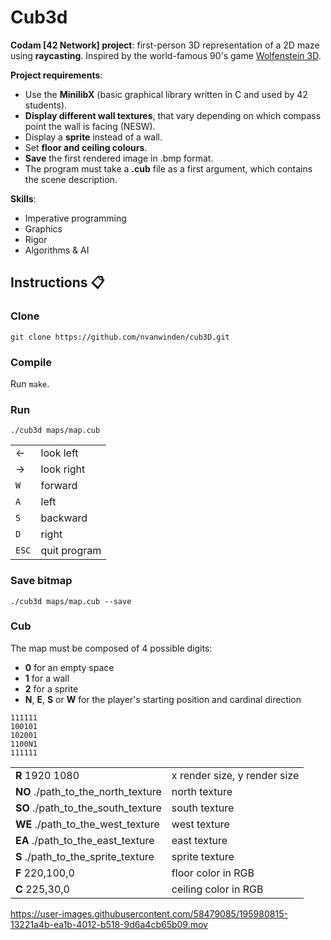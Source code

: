 # Cub3d

**Codam [42 Network] project**: first-person 3D representation of a 2D maze using **raycasting**. Inspired by the world-famous 90's game [Wolfenstein 3D](http://users.atw.hu/wolf3d/).

__Project requirements__:

- Use the **MinilibX** (basic graphical library written in C and used by 42 students).
- **Display different wall textures**, that vary depending on which compass point the wall is facing (NESW).
- Display a **sprite** instead of a wall.
- Set **floor and ceiling colours**.
- **Save** the first rendered image in .bmp format.
- The program must take a **.cub** file as a first argument, which contains the scene description.

__Skills__:

- Imperative programming
- Graphics
- Rigor
- Algorithms & AI

## Instructions :clipboard:

### Clone

`git clone https://github.com/nvanwinden/cub3D.git`

### Compile

Run `make`.

### Run

`./cub3d maps/map.cub`

|  |  |
|--|--|
|&#8592; | look left |
|&#8594; | look right |
| `W` | forward |
| `A` | left |
| `S` | backward |
| `D` | right |
| `ESC` | quit program |

### Save bitmap

`./cub3d maps/map.cub --save`

### Cub

The map must be composed of 4 possible digits:

- **0** for an empty space
- **1** for a wall
- **2** for a sprite
- **N**, **E**, **S** or **W** for the player's starting position and cardinal direction

```
111111
100101
102001
1100N1
111111
```

|  |  |
|--|--|
| **R** 1920 1080 | x render size, y render size |
| **NO** ./path_to_the_north_texture | north texture |
| **SO** ./path_to_the_south_texture | south texture |
| **WE** ./path_to_the_west_texture | west texture |
| **EA** ./path_to_the_east_texture | east texture |
| **S** ./path_to_the_sprite_texture | sprite texture |
| **F** 220,100,0 | floor color in RGB |
| **C** 225,30,0 | ceiling color in RGB |


https://user-images.githubusercontent.com/58479085/195980815-13221a4b-ea1b-4012-b518-9d6a4cb65b09.mov




